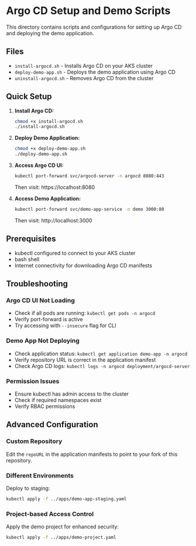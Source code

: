 # Argo CD Setup and Demo Scripts

This directory contains scripts and configurations for setting up Argo CD and deploying the demo application.

## Files

- `install-argocd.sh` - Installs Argo CD on your AKS cluster
- `deploy-demo-app.sh` - Deploys the demo application using Argo CD
- `uninstall-argocd.sh` - Removes Argo CD from the cluster

## Quick Setup

1. **Install Argo CD:**
   ```bash
   chmod +x install-argocd.sh
   ./install-argocd.sh
   ```

2. **Deploy Demo Application:**
   ```bash
   chmod +x deploy-demo-app.sh
   ./deploy-demo-app.sh
   ```

3. **Access Argo CD UI:**
   ```bash
   kubectl port-forward svc/argocd-server -n argocd 8080:443
   ```
   Then visit: https://localhost:8080

4. **Access Demo Application:**
   ```bash
   kubectl port-forward svc/demo-app-service -n demo 3000:80
   ```
   Then visit: http://localhost:3000

## Prerequisites

- kubectl configured to connect to your AKS cluster
- bash shell
- Internet connectivity for downloading Argo CD manifests

## Troubleshooting

### Argo CD UI Not Loading
- Check if all pods are running: `kubectl get pods -n argocd`
- Verify port-forward is active
- Try accessing with `--insecure` flag for CLI

### Demo App Not Deploying
- Check application status: `kubectl get application demo-app -n argocd`
- Verify repository URL is correct in the application manifest
- Check Argo CD logs: `kubectl logs -n argocd deployment/argocd-server`

### Permission Issues
- Ensure kubectl has admin access to the cluster
- Check if required namespaces exist
- Verify RBAC permissions

## Advanced Configuration

### Custom Repository
Edit the `repoURL` in the application manifests to point to your fork of this repository.

### Different Environments
Deploy to staging:
```bash
kubectl apply -f ../apps/demo-app-staging.yaml
```

### Project-based Access Control
Apply the demo project for enhanced security:
```bash
kubectl apply -f ../apps/demo-project.yaml
```
